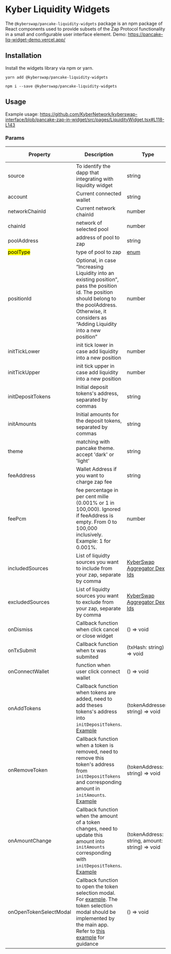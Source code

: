 # Kyber Liquidity Widgets

The `@kyberswap/pancake-liquidity-widgets` package is an npm package of React components used to provide subsets of the Zap Protocol functionality in a small and configurable user interface element.
Demo: https://pancake-liq-widget-demo.vercel.app/

## Installation
Install the widgets library via npm or yarn.

```
yarn add @kyberswap/pancake-liquidity-widgets
```

```
npm i --save @kyberswap/pancake-liquidity-widgets
```

## Usage
Example usage: https://github.com/KyberNetwork/kyberswap-interface/blob/pancake-zap-in-widget/src/pages/LiquidityWidget.tsx#L118-L143

### Params

Property | Description | Type | Default Value
--- | --- | --- | --- |
source | To identify the dapp that integrating with liquidity widget | string | 
account | Current connected wallet | string | "" 
networkChainId | Current network chainId | number | Required
chainId | network of selected pool | number | Required 
poolAddress | address of pool to zap | string | Required 
<mark>poolType</mark> | type of pool to zap | [enum](https://github.com/KyberNetwork/kyberswap-interface/blob/main/packages/pancake-liquidity-widgets/src/constants/index.ts#L284-L288) | Required 
positionId | Optional, in case “Increasing Liquidity into an existing position”, pass the position id. The position should belong to the poolAddress. Otherwise, it considers as “Adding Liquidity into a new position” | number | undefined 
initTickLower | init tick lower in case add liquidity into a new position | number | undefined 
initTickUpper | init tick upper in case add liquidity into a new position | number | undefined 
initDepositTokens | Initial deposit tokens's address, separated by commas | string | ""
initAmounts | Initial amounts for the deposit tokens, separated by commas | string | ""
theme | matching with pancake theme. accept 'dark' or 'light' | string | dark
feeAddress | Wallet Address if you want to charge zap fee | string | undefined 
feePcm | fee percentage in per cent mille (0.001% or 1 in 100,000). Ignored if feeAddress is empty. From 0 to 100,000 inclusively. Example: 1 for 0.001%. | number | undefined 
includedSources | List of liquidty sources you want to include from your zap, separate by comma | [KyberSwap Aggregator Dex Ids](https://docs.kyberswap.com/kyberswap-solutions/kyberswap-aggregator/dex-ids) |
excludedSources | List of liquidty sources you want to exclude from your zap, separate by comma | [KyberSwap Aggregator Dex Ids](https://docs.kyberswap.com/kyberswap-solutions/kyberswap-aggregator/dex-ids) |
onDismiss | Callback function when click cancel or close widget | () => void |
onTxSubmit | Callback function when tx was submited  | (txHash: string) => void |
onConnectWallet | function when user click connect wallet  | () => void |
onAddTokens | Callback function when tokens are added, need to add theses tokens's address into `initDepositTokens`. [Example](https://github.com/KyberNetwork/kyberswap-interface/blob/pancake-zap-in-widget/src/pages/LiquidityWidget.tsx#L69-L79) | (tokenAddresses: string) => void | Required
onRemoveToken | Callback function when a token is removed, need to remove this token's address from `initDepositTokens` and corresponding amount in `initAmounts`. [Example](https://github.com/KyberNetwork/kyberswap-interface/blob/pancake-zap-in-widget/src/pages/LiquidityWidget.tsx#L82-L95) | (tokenAddress: string) => void | Required
onAmountChange | Callback function when the amount of a token changes, need to update this amount into `initAmounts` corresponding with `initDepositTokens`. [Example](https://github.com/KyberNetwork/kyberswap-interface/blob/pancake-zap-in-widget/src/pages/LiquidityWidget.tsx#L98-L109) | (tokenAddress: string, amount: string) => void | Required
onOpenTokenSelectModal | Callback function to open the token selection modal. For [example](https://github.com/KyberNetwork/kyberswap-interface/blob/pancake-zap-in-widget/src/pages/LiquidityWidget.tsx#L112). The token selection modal should be implemented by the main app. Refer to [this example](https://github.com/KyberNetwork/kyberswap-interface/blob/pancake-zap-in-widget/src/pages/LiquidityWidget.tsx#L144-L148) for guidance | () => void | Required